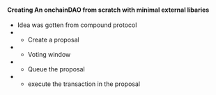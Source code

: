 #### Creating An onchainDAO from scratch with minimal external libaries

- Idea was gotten from compound protocol
- - Create a proposal
- - Voting window
- - Queue the proposal
- - execute the transaction in the proposal
